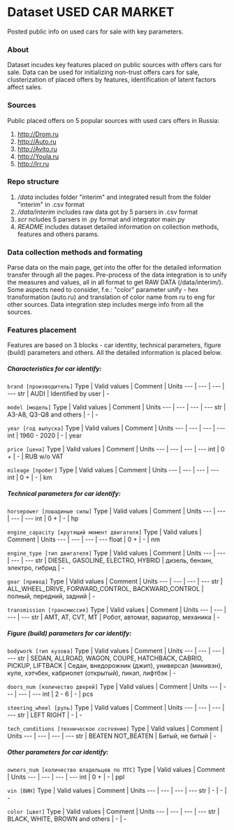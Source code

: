 # Dataset USED CAR MARKET
Posted public info on used cars for sale with key parameters.

### About
Dataset incudes key features placed on public sources with offers cars for sale. Data can be used for initializing non-trust offers cars for sale, clusterization of placed offers by features, identification of latent factors affect sales.

### Sources
Public placed offers on 5 popular sources with used cars offers in Russia:
1. http://Drom.ru
2. http://Auto.ru
3. http://Avito.ru
4. http://Youla.ru
5. http://Irr.ru

### Repo structure
1) */data* includes folder "interim" and integrated result from the folder "interim" in .csv format
2) */data/interim* includes raw data got by 5 parsers in .csv format
3) *scr* ncludes 5 parsers in .py format and integrator main.py
4) *README* includes dataset detailed information on collection methods, features and others params.

### Data collection methods and formating
Parse data on the main page, get into the offer for the detailed information transfer through all the pages. Pre-process of the data integration is to unify the measures and values, all in all format to get RAW DATA (/data/interim/). Some aspects need to consider, f.e.: "color" parameter unify - hex transformation (auto.ru) and translation of color name from ru to eng for other sources. Data integration step includes merge info from all the sources.

### Features placement
Features are based on 3 blocks - car identity, technical parameters, figure (build) parameters and others. All the detailed information is placed below.

##### Characteristics for car identify:

`brand [производитель]`
Type | Valid values | Comment | Units
--- | --- | --- | ---
str | AUDI | Identified by user | -

`model [модель]`
Type | Valid values | Comment | Units
--- | --- | --- | ---
str | A3-A8, Q3-Q8 and others | - | -

`year [год выпуска]`
Type | Valid values | Comment | Units
--- | --- | --- | ---
int | 1960 - 2020 | - | year

`price [цена]`
Type | Valid values | Comment | Units
--- | --- | --- | ---
int | 0 + | - | RUB w/o VAT

`mileage [пробег]`
Type | Valid values | Comment | Units
--- | --- | --- | ---
int | 0 + | - | km

##### Technical parameters for car identify:

`horsepower [лошадиные силы]`
Type | Valid values | Comment | Units
--- | --- | --- | ---
int | 0 + | - | hp

`engine_capacity [крутящий момент двигателя]`
Type | Valid values | Comment | Units
--- | --- | --- | ---
float | 0 + | - | nm

`engine_type [тип двигателя]`
Type | Valid values | Comment | Units
--- | --- | --- | ---
str | DIESEL, GASOLINE, ELECTRO, HYBRID | дизель, бензин, электро, гибрид | -

`gear [привод]`
Type | Valid values | Comment | Units
--- | --- | --- | ---
str | ALL_WHEEL_DRIVE, FORWARD_CONTROL, BACKWARD_CONTROL | полный, передний, задний | -

`transmission [трансмиссия]`
Type | Valid values | Comment | Units
--- | --- | --- | ---
str | AMT, AT, CVT, MT | Робот, автомат, вариатор, механика | -

##### Figure (build) parameters for car identify:

`bodywork [тип кузова]`
Type | Valid values | Comment | Units
--- | --- | --- | ---
str | SEDAN, ALLROAD, WAGON, COUPE, HATCHBACK, CABRIO, PICKUP, LIFTBACK | Седан, внедорожник (джип), универсал (минивэн), купе, хэтчбек, кабриолет (открытый), пикап, лифтбэк | -

`doors_num [количество дверей]`
Type | Valid values | Comment | Units
--- | --- | --- | ---
int | 2 - 6 | - | pcs

`steering_wheel [руль]`
Type | Valid values | Comment | Units
--- | --- | --- | ---
str | LEFT RIGHT | - | -

`tech_conditions [техническое состояние]`
Type | Valid values | Comment | Units
--- | --- | --- | ---
str | BEATEN NOT_BEATEN | Битый, не битый | -

##### Other parameters for car identify:

`owners_num [количество владельцев по ПТС]`
Type | Valid values | Comment | Units
--- | --- | --- | ---
int | 0 + | - | ppl

`vin [ВИН]`
Type | Valid values | Comment | Units
--- | --- | --- | ---
str | - | - | -

`color [цвет]`
Type | Valid values | Comment | Units
--- | --- | --- | ---
str | BLACK, WHITE, BROWN and others | - | -
